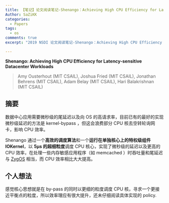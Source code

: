 ```yaml
---
title: 【笔记】论文阅读笔记-Shenango：Achieving High CPU Efficiency for Latency-sensitive Datacenter Workloads
Author: SaZiKK
categories:
  - Papers
tags:
  - os
comments: true
excerpt: "2019 NSDI 论文阅读笔记-Shenango：Achieving High CPU Efficiency for Latency-sensitive Datacenter Workloads"

---
```


**Shenango: Achieving High CPU Efficiency for Latency-sensitive Datacenter Workloads**
> Amy Ousterhout (MIT CSAIL), Joshua Fried (MIT CSAIL), Jonathan Behrens (MIT CSAIL), Adam Belay (MIT CSAIL), Hari Balakrishnan (MIT CSAIL)

## 摘要

数据中心应用需要微秒级的尾延迟以及向 OS 的高请求率，目前已有的最好的实现微秒级延迟的方法是 kernel-bypass ，但这会浪费部分 CPU 核去空转轮询网卡，影响 CPU 效率。


Shenango 通过一个**高效的调度算法**和一个**运行在单独核心上的特权级组件 IOKernel**，以 **5μs 的超细粒度**调度 CPU 核心，实现了微秒级的延迟以及更高的 CPU 效率，在处理一些内存敏感应用程序（如 memcached ）时吞吐量和尾延迟与 [ZygOS](https://dl.acm.org/doi/pdf/10.1145/3132747.3132780) 相当，而 CPU 效率相比大大提高。

## 个人想法

感觉核心思想就是在 by-pass 的同时以更细的粒度调度 CPU 核，寻求一个更接近平衡点的粒度，所以效率理应有很大提升，还未仔细阅读具体实现的 policy.

